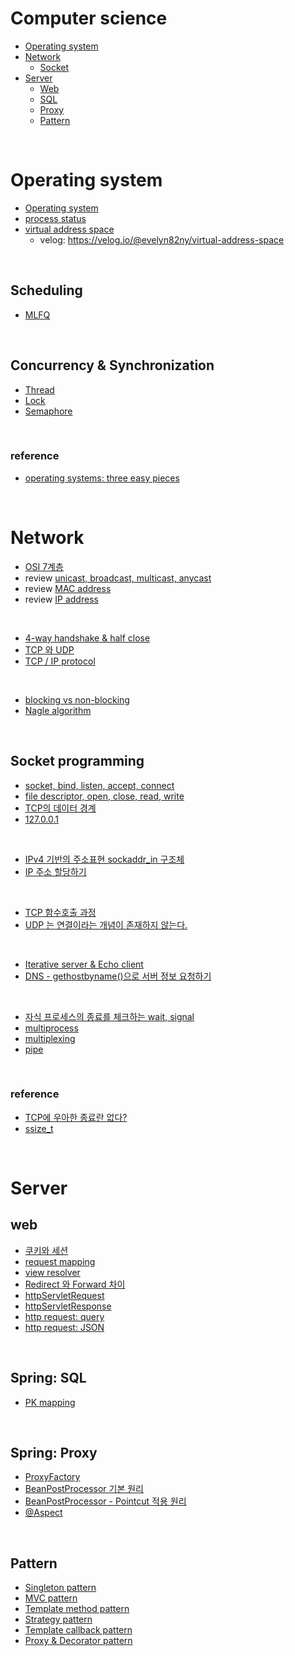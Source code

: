 # Computer science

- [Operating system](#operating-system)
- [Network](#network)
  - [Socket](#socket-programming)
- [Server](#server)
  - [Web](#web)
  - [SQL](#spring-sql)
  - [Proxy](#spring-proxy)
  - [Pattern](#pattern)
<br>

# Operating system

- [Operating system](https://github.com/evelyn82ny/Computer-science/blob/master/Operating_system/theory/introduction_to_os.md)
- [process status](https://github.com/evelyn82ny/Computer-science/blob/master/Operating_system/theory/process_state.md)
- [virtual address space](https://github.com/evelyn82ny/Computer-science/blob/master/Operating_system/theory/virtual_address_space.md)
  - velog: https://velog.io/@evelyn82ny/virtual-address-space
<br>
  
## Scheduling

- [MLFQ](https://github.com/evelyn82ny/Computer-science/blob/master/Operating_system/theory/MLFQ.md)
<br>

## Concurrency & Synchronization

- [Thread](https://velog.io/@evelyn82ny/concurrency-thread)
- [Lock](https://velog.io/@evelyn82ny/concurrency-lock)
- [Semaphore](https://velog.io/@evelyn82ny/synchronization-semaphore)
<br>

### reference

- [operating systems: three easy pieces](https://pages.cs.wisc.edu/~remzi/OSTEP/)
<br>

# Network

- [OSI 7계층](https://github.com/evelyn82ny/Computer-science/blob/master/Network/theory/OSI-7-layer.md)
- review [unicast, broadcast, multicast, anycast](https://github.com/evelyn82ny/Computer-science/blob/master/Network/theory/unicast_BUM_traffic.md)
- review [MAC address](https://github.com/evelyn82ny/Computer-science/blob/master/Network/theory/MAC-address.md)
- review [IP address](https://github.com/evelyn82ny/Computer-science/blob/master/Network/theory/IP-address.md)
<br>

- [4-way handshake & half close](https://github.com/evelyn82ny/Computer-science/blob/master/Network/theory/4-way-handshake.md)
- [TCP 와 UDP](https://github.com/evelyn82ny/Computer-science/blob/master/Network/theory/TCP-VS-UDP.md)
- [TCP / IP protocol](https://github.com/evelyn82ny/Computer-science/blob/master/Network/theory/TCP-IP-protocol.md)
<br>

- [blocking vs non-blocking](https://github.com/evelyn82ny/Computer-science/blob/master/Network/theory/blocking-vs-non-blocking.md)
- [Nagle algorithm](https://github.com/evelyn82ny/Computer-science/blob/master/Network/theory/nagle-algorithm.md)
<br>

## Socket programming

- [socket, bind, listen, accept, connect](https://github.com/evelyn82ny/Computer-science/blob/master/Network/theory/socket.md)
- [file descriptor, open, close, read, write](https://github.com/evelyn82ny/Computer-science/blob/master/Network/theory/file-descriptor.md)
- [TCP의 데이터 경계](https://github.com/evelyn82ny/Computer-science/blob/master/Network/theory/boundary-of-tcp-transmission-data.md)
- [127.0.0.1](https://github.com/evelyn82ny/Computer-science/blob/master/Network/theory/localhost.md)
<br>

- [IPv4 기반의 주소표현 sockaddr_in 구조체](https://github.com/evelyn82ny/Computer-science/blob/master/Network/theory/sockaddr.md)
- [IP 주소 할당하기](https://github.com/evelyn82ny/Computer-science/blob/master/Network/theory/allocate-ip.md)
<br>

- [TCP 함수호출 과정](https://github.com/evelyn82ny/Computer-science/blob/master/Network/theory/TCP-system-call.md)
- [UDP 는 연결이라는 개념이 존재하지 않는다.](https://github.com/evelyn82ny/Computer-science/blob/master/Network/theory/UDP-system-call.md)
<br>

- [Iterative server & Echo client](https://github.com/evelyn82ny/Computer-science/blob/master/Network/theory/iterative-server-and-echo-client.md)
- [DNS - gethostbyname()으로 서버 정보 요청하기](https://github.com/evelyn82ny/Computer-science/blob/master/Network/theory/dns.md)
<br>

- [자식 프로세스의 종료를 체크하는 wait, signal](https://github.com/evelyn82ny/Computer-science/blob/master/Network/theory/zombie-check.md)
- [multiprocess](https://github.com/evelyn82ny/Computer-science/blob/master/Network/theory/multiprocess.md)
- [multiplexing](https://github.com/evelyn82ny/Computer-science/blob/master/Network/theory/multiplexing.md)
- [pipe](https://github.com/evelyn82ny/Computer-science/blob/master/Network/theory/pipe.md)

<br>

### reference

- [TCP에 우아한 종료란 없다?](https://sunyzero.tistory.com/269)
- [ssize_t](https://lacti.github.io/2011/01/08/different-between-size-t-ssize-t/)

<br>

# Server

## web

- [쿠키와 세션](https://github.com/evelyn82ny/Computer-science/blob/master/Server/Web/cookie_and_session.md)
- [request mapping](https://github.com/evelyn82ny/Computer-science/blob/master/Server/Web/request_mapping.md)
- [view resolver](https://github.com/evelyn82ny/Computer-science/blob/master/Server/Web/view_resolver.md)
- [Redirect 와 Forward 차이](https://github.com/evelyn82ny/Computer-science/blob/master/Server/Web/redirect_forward.md)
- [httpServletRequest](https://github.com/evelyn82ny/Computer-science/blob/master/Server/Web/httpServletRequest.md)
- [httpServletResponse](https://github.com/evelyn82ny/Computer-science/blob/master/Server/Web/httpServletResponse.md)
- [http request: query](https://github.com/evelyn82ny/Computer-science/blob/master/Server/Web/http_request_query.md)
- [http request: JSON](https://github.com/evelyn82ny/Computer-science/blob/master/Server/Web/http_request_json.md)
<br>

## Spring: SQL

- [PK mapping](https://velog.io/@evelyn82ny/primary-key-mapping)
<br>

## Spring: Proxy

- [ProxyFactory](https://github.com/evelyn82ny/Computer-science/blob/master/Server/proxy/ProxyFactory.md)
- [BeanPostProcessor 기본 원리](https://github.com/evelyn82ny/Computer-science/blob/master/Server/proxy/BeanPostProcessor_basic.md)
- [BeanPostProcessor - Pointcut 적용 원리](https://github.com/evelyn82ny/Computer-science/blob/master/Server/proxy/BeanPostProcessor_pointcut.md)
- [@Aspect](https://velog.io/@evelyn82ny/Spring-AOP-Aspect)
<br>

## Pattern

- [Singleton pattern](https://github.com/evelyn82ny/Computer-science/blob/master/Server/pattern/singleton_pattern.md)
- [MVC pattern](https://github.com/evelyn82ny/Computer-science/blob/master/Server/pattern/spring_mvc.md)
- [Template method pattern](https://velog.io/@evelyn82ny/template-method-pattern)
- [Strategy pattern](https://velog.io/@evelyn82ny/strategy-pattern)
- [Template callback pattern](https://velog.io/@evelyn82ny/template-callback-pattern)
- [Proxy & Decorator pattern](https://velog.io/@evelyn82ny/proxy-pattern-decorator-pattern)